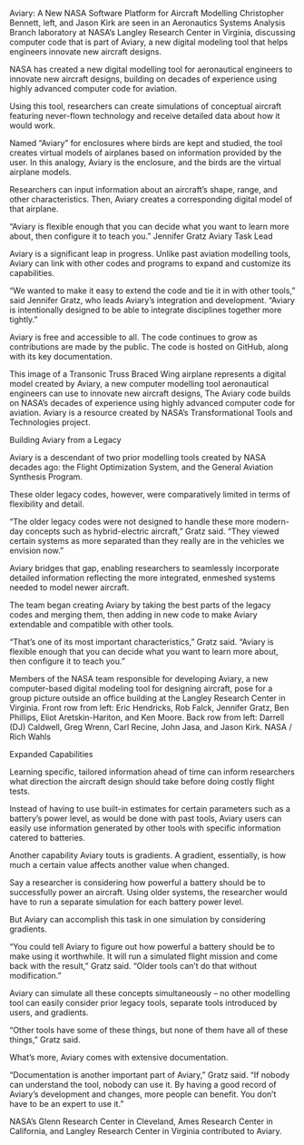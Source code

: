 Aviary: A New NASA Software Platform for Aircraft Modelling 
 Christopher Bennett, left, and Jason Kirk are seen in an Aeronautics Systems Analysis Branch laboratory at NASA’s Langley Research Center in Virginia, discussing computer code that is part of Aviary, a new digital modeling tool that helps engineers innovate new aircraft designs.

NASA has created a new digital modelling tool for aeronautical engineers to innovate new aircraft designs, building on decades of experience using highly advanced computer code for aviation.

Using this tool, researchers can create simulations of conceptual aircraft featuring never-flown technology and receive detailed data about how it would work.

Named “Aviary” for enclosures where birds are kept and studied, the tool creates virtual models of airplanes based on information provided by the user. In this analogy, Aviary is the enclosure, and the birds are the virtual airplane models.

Researchers can input information about an aircraft’s shape, range, and other characteristics. Then, Aviary creates a corresponding digital model of that airplane.

“Aviary is flexible enough that you can decide what you want to learn more about, then configure it to teach you.” Jennifer Gratz Aviary Task Lead

Aviary is a significant leap in progress. Unlike past aviation modelling tools, Aviary can link with other codes and programs to expand and customize its capabilities.

“We wanted to make it easy to extend the code and tie it in with other tools,” said Jennifer Gratz, who leads Aviary’s integration and development. “Aviary is intentionally designed to be able to integrate disciplines together more tightly.”

Aviary is free and accessible to all. The code continues to grow as contributions are made by the public. The code is hosted on GitHub, along with its key documentation.

This image of a Transonic Truss Braced Wing airplane represents a digital model created by Aviary, a new computer modelling tool aeronautical engineers can use to innovate new aircraft designs, The Aviary code builds on NASA’s decades of experience using highly advanced computer code for aviation. Aviary is a resource created by NASA’s Transformational Tools and Technologies project.

Building Aviary from a Legacy

Aviary is a descendant of two prior modelling tools created by NASA decades ago: the Flight Optimization System, and the General Aviation Synthesis Program.

These older legacy codes, however, were comparatively limited in terms of flexibility and detail.

“The older legacy codes were not designed to handle these more modern-day concepts such as hybrid-electric aircraft,” Gratz said. “They viewed certain systems as more separated than they really are in the vehicles we envision now.”

Aviary bridges that gap, enabling researchers to seamlessly incorporate detailed information reflecting the more integrated, enmeshed systems needed to model newer aircraft.

The team began creating Aviary by taking the best parts of the legacy codes and merging them, then adding in new code to make Aviary extendable and compatible with other tools.

“That’s one of its most important characteristics,” Gratz said. “Aviary is flexible enough that you can decide what you want to learn more about, then configure it to teach you.”

Members of the NASA team responsible for developing Aviary, a new computer-based digital modeling tool for designing aircraft, pose for a group picture outside an office building at the Langley Research Center in Virginia. Front row from left: Eric Hendricks, Rob Falck, Jennifer Gratz, Ben Phillips, Eliot Aretskin-Hariton, and Ken Moore. Back row from left: Darrell (DJ) Caldwell, Greg Wrenn, Carl Recine, John Jasa, and Jason Kirk. NASA / Rich Wahls

Expanded Capabilities

Learning specific, tailored information ahead of time can inform researchers what direction the aircraft design should take before doing costly flight tests.

Instead of having to use built-in estimates for certain parameters such as a battery’s power level, as would be done with past tools, Aviary users can easily use information generated by other tools with specific information catered to batteries.

Another capability Aviary touts is gradients. A gradient, essentially, is how much a certain value affects another value when changed.

Say a researcher is considering how powerful a battery should be to successfully power an aircraft. Using older systems, the researcher would have to run a separate simulation for each battery power level.

But Aviary can accomplish this task in one simulation by considering gradients.

“You could tell Aviary to figure out how powerful a battery should be to make using it worthwhile. It will run a simulated flight mission and come back with the result,” Gratz said. “Older tools can’t do that without modification.”

Aviary can simulate all these concepts simultaneously – no other modelling tool can easily consider prior legacy tools, separate tools introduced by users, and gradients.

“Other tools have some of these things, but none of them have all of these things,” Gratz said.

What’s more, Aviary comes with extensive documentation.

“Documentation is another important part of Aviary,” Gratz said. “If nobody can understand the tool, nobody can use it. By having a good record of Aviary’s development and changes, more people can benefit. You don’t have to be an expert to use it.”

NASA’s Glenn Research Center in Cleveland, Ames Research Center in California, and Langley Research Center in Virginia contributed to Aviary.